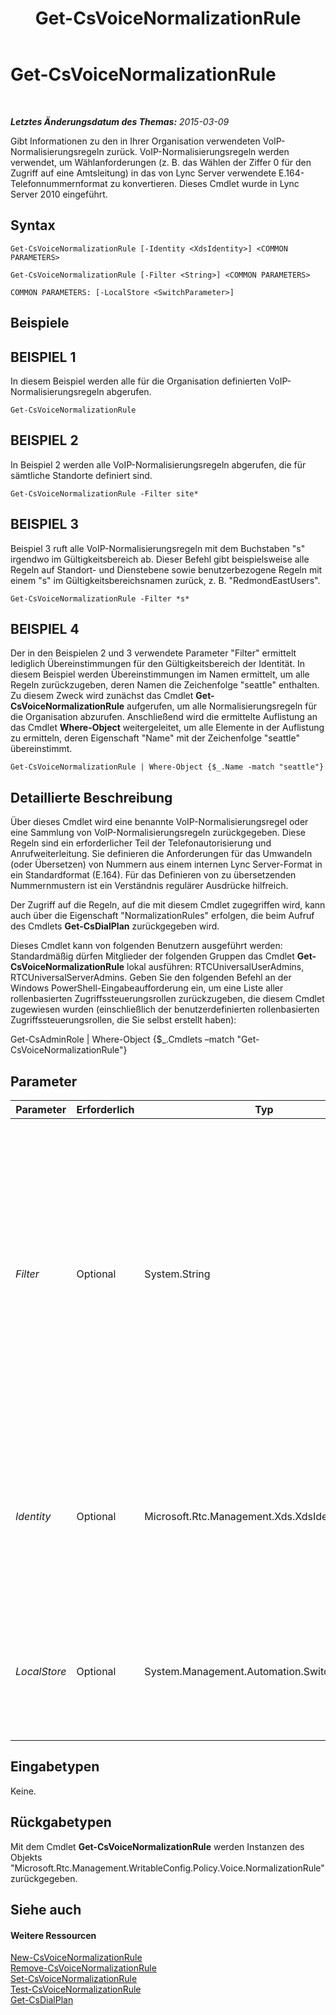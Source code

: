 ﻿---
title: Get-CsVoiceNormalizationRule
TOCTitle: Get-CsVoiceNormalizationRule
ms:assetid: 59fe1370-1cec-4cf9-8f65-029a7c2454d1
ms:mtpsurl: https://technet.microsoft.com/de-de/library/Gg398393(v=OCS.15)
ms:contentKeyID: 49294098
ms.date: 05/19/2016
mtps_version: v=OCS.15
ms.translationtype: HT
---

# Get-CsVoiceNormalizationRule

 

_**Letztes Änderungsdatum des Themas:** 2015-03-09_

Gibt Informationen zu den in Ihrer Organisation verwendeten VoIP-Normalisierungsregeln zurück. VoIP-Normalisierungsregeln werden verwendet, um Wählanforderungen (z. B. das Wählen der Ziffer 0 für den Zugriff auf eine Amtsleitung) in das von Lync Server verwendete E.164-Telefonnummernformat zu konvertieren. Dieses Cmdlet wurde in Lync Server 2010 eingeführt.

## Syntax

    Get-CsVoiceNormalizationRule [-Identity <XdsIdentity>] <COMMON PARAMETERS>

    Get-CsVoiceNormalizationRule [-Filter <String>] <COMMON PARAMETERS>

    COMMON PARAMETERS: [-LocalStore <SwitchParameter>]

## Beispiele

## BEISPIEL 1

In diesem Beispiel werden alle für die Organisation definierten VoIP-Normalisierungsregeln abgerufen.

    Get-CsVoiceNormalizationRule

## BEISPIEL 2

In Beispiel 2 werden alle VoIP-Normalisierungsregeln abgerufen, die für sämtliche Standorte definiert sind.

    Get-CsVoiceNormalizationRule -Filter site*

## BEISPIEL 3

Beispiel 3 ruft alle VoIP-Normalisierungsregeln mit dem Buchstaben "s" irgendwo im Gültigkeitsbereich ab. Dieser Befehl gibt beispielsweise alle Regeln auf Standort- und Dienstebene sowie benutzerbezogene Regeln mit einem "s" im Gültigkeitsbereichsnamen zurück, z. B. "RedmondEastUsers".

    Get-CsVoiceNormalizationRule -Filter *s*

## BEISPIEL 4

Der in den Beispielen 2 und 3 verwendete Parameter "Filter" ermittelt lediglich Übereinstimmungen für den Gültigkeitsbereich der Identität. In diesem Beispiel werden Übereinstimmungen im Namen ermittelt, um alle Regeln zurückzugeben, deren Namen die Zeichenfolge "seattle" enthalten. Zu diesem Zweck wird zunächst das Cmdlet **Get-CsVoiceNormalizationRule** aufgerufen, um alle Normalisierungsregeln für die Organisation abzurufen. Anschließend wird die ermittelte Auflistung an das Cmdlet **Where-Object** weitergeleitet, um alle Elemente in der Auflistung zu ermitteln, deren Eigenschaft "Name" mit der Zeichenfolge "seattle" übereinstimmt.

    Get-CsVoiceNormalizationRule | Where-Object {$_.Name -match "seattle"}

## Detaillierte Beschreibung

Über dieses Cmdlet wird eine benannte VoIP-Normalisierungsregel oder eine Sammlung von VoIP-Normalisierungsregeln zurückgegeben. Diese Regeln sind ein erforderlicher Teil der Telefonautorisierung und Anrufweiterleitung. Sie definieren die Anforderungen für das Umwandeln (oder Übersetzen) von Nummern aus einem internen Lync Server-Format in ein Standardformat (E.164). Für das Definieren von zu übersetzenden Nummernmustern ist ein Verständnis regulärer Ausdrücke hilfreich.

Der Zugriff auf die Regeln, auf die mit diesem Cmdlet zugegriffen wird, kann auch über die Eigenschaft "NormalizationRules" erfolgen, die beim Aufruf des Cmdlets **Get-CsDialPlan** zurückgegeben wird.

Dieses Cmdlet kann von folgenden Benutzern ausgeführt werden: Standardmäßig dürfen Mitglieder der folgenden Gruppen das Cmdlet **Get-CsVoiceNormalizationRule** lokal ausführen: RTCUniversalUserAdmins, RTCUniversalServerAdmins. Geben Sie den folgenden Befehl an der Windows PowerShell-Eingabeaufforderung ein, um eine Liste aller rollenbasierten Zugriffssteuerungsrollen zurückzugeben, die diesem Cmdlet zugewiesen wurden (einschließlich der benutzerdefinierten rollenbasierten Zugriffssteuerungsrollen, die Sie selbst erstellt haben):

Get-CsAdminRole | Where-Object {$\_.Cmdlets –match "Get-CsVoiceNormalizationRule"}

## Parameter


<table>
<colgroup>
<col style="width: 25%" />
<col style="width: 25%" />
<col style="width: 25%" />
<col style="width: 25%" />
</colgroup>
<thead>
<tr class="header">
<th>Parameter</th>
<th>Erforderlich</th>
<th>Typ</th>
<th>Beschreibung</th>
</tr>
</thead>
<tbody>
<tr class="odd">
<td><p><em>Filter</em></p></td>
<td><p>Optional</p></td>
<td><p>System.String</p></td>
<td><p>Verwendet Platzhalterzeichenfolgen, um eine Auflistung von Normalisierungsregeln basierend auf der Identität zurückzugeben. Beachten Sie, dass der Filter nur auf den Abschnitt zum Gültigkeitsbereich der Identität, nicht jedoch auf den Namen angewendet wird. Der Filterwert &quot;*lob*&quot; gibt z. B. alle Regeln auf globaler Ebene (welche die Zeichenfolge &quot;lob&quot; enthalten), nicht jedoch Regeln mit der Identität &quot;site:Redmond/lobby&quot; zurück, wobei &quot;lob&quot; nur der Namensteil der Identität, nicht der Gültigkeitsbereich ist.</p></td>
</tr>
<tr class="even">
<td><p><em>Identity</em></p></td>
<td><p>Optional</p></td>
<td><p>Microsoft.Rtc.Management.Xds.XdsIdentity</p></td>
<td><p>Eine eindeutige ID für die Regel. Wenn für diesen Parameter ein Wert angegeben wird, muss er mit dem Format &quot;Gültigkeitsbereich/Name&quot; angegeben werden, z. B.: &quot;site:Redmond/Rule1&quot;. Dabei steht &quot;site:Redmond&quot; für den Gültigkeitsbereich und &quot;Rule1&quot; für den Namen.</p></td>
</tr>
<tr class="odd">
<td><p><em>LocalStore</em></p></td>
<td><p>Optional</p></td>
<td><p>System.Management.Automation.SwitchParameter</p></td>
<td><p>Ruft die VoIP-Normalisierungsregel aus dem lokalen Replikat des zentralen Verwaltungsspeichers ab, statt die Daten aus dem zentralen Verwaltungsspeicher selbst abzurufen.</p></td>
</tr>
</tbody>
</table>


## Eingabetypen

Keine.

## Rückgabetypen

Mit dem Cmdlet **Get-CsVoiceNormalizationRule** werden Instanzen des Objekts "Microsoft.Rtc.Management.WritableConfig.Policy.Voice.NormalizationRule" zurückgegeben.

## Siehe auch

#### Weitere Ressourcen

[New-CsVoiceNormalizationRule](new-csvoicenormalizationrule.md)  
[Remove-CsVoiceNormalizationRule](remove-csvoicenormalizationrule.md)  
[Set-CsVoiceNormalizationRule](set-csvoicenormalizationrule.md)  
[Test-CsVoiceNormalizationRule](test-csvoicenormalizationrule.md)  
[Get-CsDialPlan](get-csdialplan.md)

